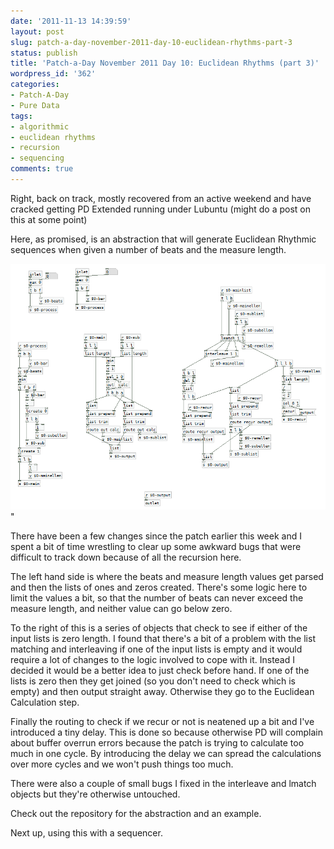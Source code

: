 ```yaml
---
date: '2011-11-13 14:39:59'
layout: post
slug: patch-a-day-november-2011-day-10-euclidean-rhythms-part-3
status: publish
title: 'Patch-a-Day November 2011 Day 10: Euclidean Rhythms (part 3)'
wordpress_id: '362'
categories:
- Patch-A-Day
- Pure Data
tags:
- algorithmic
- euclidean rhythms
- recursion
- sequencing
comments: true
---
```


Right, back on track, mostly recovered from an active weekend and have cracked getting PD Extended running under Lubuntu (might do a post on this at some point)

Here, as promised, is an abstraction that will generate Euclidean Rhythmic sequences when given a number of beats and the measure length.

![Euclidean rhythm abstraction](/a/2011-11-13-patch-a-day-november-2011-day-10-euclidean-rhythms-part-3/Euclidian-rhythm-abstraction.png)"

There have been a few changes since the patch earlier this week and I spent a bit of time wrestling to clear up some awkward bugs that were difficult to track down because of all the recursion here.

The left hand side is where the beats and measure length values get parsed and then the lists of ones and zeros created. There's some logic here to limit the values a bit, so that the number of beats can never exceed the measure length, and neither value can go below zero.

To the right of this is a series of objects that check to see if either of the input lists is zero length. I found that there's a bit of a problem with the list matching and interleaving if one of the input lists is empty and it would require a lot of changes to the logic involved to cope with it. Instead I decided it would be a better idea to just check before hand. If one of the lists is zero then they get joined (so you don't need to check which is empty) and then output straight away. Otherwise they go to the Euclidean Calculation step.

Finally the routing to check if we recur or not is neatened up a bit and I've introduced a tiny delay. This is done so because otherwise PD will complain about buffer overrun errors because the patch is trying to calculate too much in one cycle. By introducing the delay we can spread the calculations over more cycles and we won't push things too much.

There were also a couple of small bugs I fixed in the interleave and lmatch objects but they're otherwise untouched.

Check out the repository for the abstraction and an example.

Next up, using this with a sequencer.
